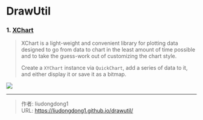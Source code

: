 # DrawUtil


### 1. [XChart](https://github.com/knowm/XChart)

> XChart is a light-weight and convenient library for plotting data designed to go from data to chart in the least amount of time possible and to take the guess-work out of customizing the chart style.
>
> Create a `XYChart` instance via `QuickChart`, add a series of data to it, and either display it or save it as a bitmap.

![](https://gitee.com/github-25970295/blogImage/raw/master/img/20210323164031.png)

---

> 作者: liudongdong1  
> URL: https://liudongdong1.github.io/drawutil/  

